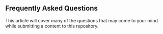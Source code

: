 ## Frequently Asked Questions

This article will cover many of the questions that may come to your mind while submitting a content to this repository.
